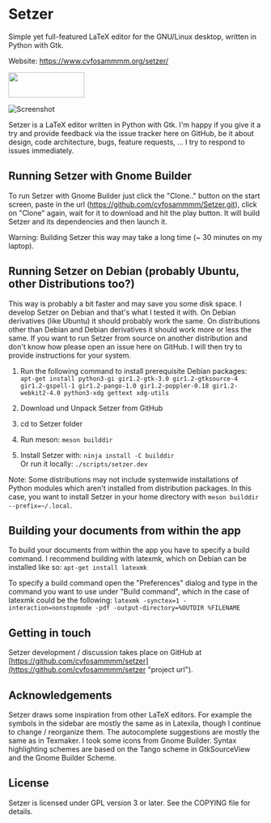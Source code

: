 # Setzer

Simple yet full-featured LaTeX editor for the GNU/Linux desktop, written in Python with Gtk.

Website: <a href="https://www.cvfosammmm.org/setzer/">https://www.cvfosammmm.org/setzer/</a>

<a href="https://flathub.org/apps/details/org.cvfosammmm.Setzer"><img src="https://www.cvfosammmm.org/setzer/images/flathub-badge-en.svg" width="150" height="50"></a>

![Screenshot](https://github.com/cvfosammmm/Setzer/raw/master/data/screenshot.png)

Setzer is a LaTeX editor written in Python with Gtk. I'm happy if you give it a try and provide feedback via the issue tracker here on GitHub, be it about design, code architecture, bugs, feature requests, ... I try to respond to issues immediately.

## Running Setzer with Gnome Builder

To run Setzer with Gnome Builder just click the "Clone.." button on the start screen, paste in the url (https://github.com/cvfosammmm/Setzer.git), click on "Clone" again, wait for it to download and hit the play button. It will build Setzer and its dependencies and then launch it.

Warning: Building Setzer this way may take a long time (~ 30 minutes on my laptop).

## Running Setzer on Debian (probably Ubuntu, other Distributions too?)

This way is probably a bit faster and may save you some disk space. I develop Setzer on Debian and that's what I tested it with. On Debian derivatives (like Ubuntu) it should probably work the same. On distributions other than Debian and Debian derivatives it should work more or less the same. If you want to run Setzer from source on another distribution and don't know how please open an issue here on GitHub. I will then try to provide instructions for your system.

1. Run the following command to install prerequisite Debian packages:<br />
`apt-get install python3-gi gir1.2-gtk-3.0 gir1.2-gtksource-4 gir1.2-gspell-1 gir1.2-pango-1.0 gir1.2-poppler-0.18 gir1.2-webkit2-4.0 python3-xdg gettext xdg-utils`

2. Download und Unpack Setzer from GitHub

3. cd to Setzer folder

4. Run meson: `meson builddir`

5. Install Setzer with: `ninja install -C builddir`<br />
Or run it locally: `./scripts/setzer.dev`

Note: Some distributions may not include systemwide installations of Python modules which aren't installed from distribution packages. In this case, you want to install Setzer in your home directory with `meson builddir --prefix=~/.local`.

## Building your documents from within the app

To build your documents from within the app you have to specify a build command. I recommend building with latexmk, which on Debian can be installed like so:
`apt-get install latexmk`

To specify a build command open the "Preferences" dialog and type in the command you want to use under "Build command", which in the case of latexmk could be the following:
`latexmk -synctex=1 -interaction=nonstopmode -pdf -output-directory=%OUTDIR %FILENAME`

## Getting in touch

Setzer development / discussion takes place on GitHub at [https://github.com/cvfosammmm/setzer](https://github.com/cvfosammmm/setzer "project url").

## Acknowledgements

Setzer draws some inspiration from other LaTeX editors. For example the symbols in the sidebar are mostly the same as in Latexila, though I continue to change / reorganize them. The autocomplete suggestions are mostly the same as in Texmaker. I took some icons from Gnome Builder. Syntax highlighting schemes are based on the Tango scheme in GtkSourceView and the Gnome Builder Scheme.

## License

Setzer is licensed under GPL version 3 or later. See the COPYING file for details.
